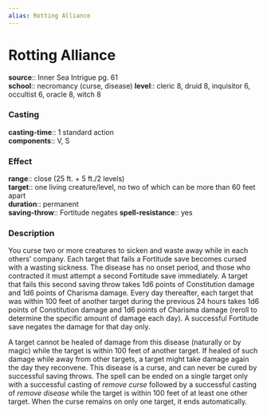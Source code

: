 ```yaml
---
alias: Rotting Alliance
---
```


# Rotting Alliance 

**source**:: Inner Sea Intrigue pg. 61  
**school**:: necromancy (curse, disease)
**level**:: cleric 8, druid 8, inquisitor 6, occultist 6, oracle 8, witch 8

### Casting 

**casting-time**:: 1 standard action  
**components**:: V, S

### Effect 

**range**:: close (25 ft. + 5 ft./2 levels)  
**target**:: one living creature/level, no two of which can be more than 60 feet apart  
**duration**:: permanent  
**saving-throw**:: Fortitude negates
**spell-resistance**:: yes

### Description 

You curse two or more creatures to sicken and waste away while in each others’ company. Each target that fails a Fortitude save becomes cursed with a wasting sickness. The disease has no onset period, and those who contracted it must attempt a second Fortitude save immediately. A target that fails this second saving throw takes 1d6 points of Constitution damage and 1d6 points of Charisma damage. Every day thereafter, each target that was within 100 feet of another target during the previous 24 hours takes 1d6 points of Constitution damage and 1d6 points of Charisma damage (reroll to determine the specific amount of damage each day). A successful Fortitude save negates the damage for that day only.  
  
A target cannot be healed of damage from this disease (naturally or by magic) while the target is within 100 feet of another target. If healed of such damage while away from other targets, a target might take damage again the day they reconvene. This disease is a curse, and can never be cured by successful saving throws. The spell can be ended on a single target only with a successful casting of *remove curse* followed by a successful casting of *remove disease* while the target is within 100 feet of at least one other target. When the curse remains on only one target, it ends automatically.
